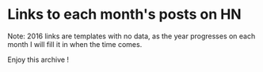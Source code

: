 # Links to each month's posts on HN

Note: 2016 links are templates with no data,
as the year progresses on each month I will fill it
in when the time comes.

Enjoy this archive !
